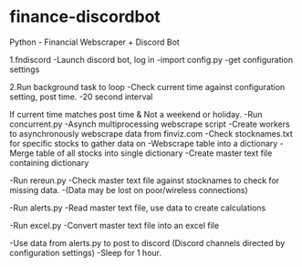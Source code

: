 # finance-discordbot
Python - Financial Webscraper + Discord Bot

1.fndiscord
-Launch discord bot, log in
-import config.py
  -get configuration settings
  
2.Run background task to loop
-Check current time against configuration setting, post time.
  -20 second interval
  
If current time matches post time & Not a weekend or holiday.
  -Run concurrent.py
    -Asynch multiprocessing webscrape script
    -Create workers to asynchronously webscrape data from finviz.com
    -Check stocknames.txt for specific stocks to gather data on
    -Webscrape table into a dictionary
    -Merge table of all stocks into single dictionary
    -Create master text file containing dictionary
  
  -Run rereun.py
    -Check master text file against stocknames to check for missing data.
    -(Data may be lost on poor/wireless connections)
   
  -Run alerts.py
    -Read master text file, use data to create calculations
   
  -Run excel.py
    -Convert master text file into an excel file
  
  -Use data from alerts.py to post to discord (Discord channels directed by configuration settings)
  -Sleep for 1 hour.
